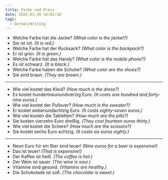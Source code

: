 ```yaml
---
title: Farbe und Preis
date: 2025-01-30 16:01:16
tags:
  - German/Writing
---
```

- Welche Farbe hat die Jacke? _(What color is the jacket?)_
- Sie ist rot. _(It is red.)_
- Welche Farbe hat der Rucksack? _(What color is the backpack?)_
- Er ist grün. _(It is green.)_
- Welche Farbe hat das Handy? _(What color is the mobile phone?)_
- Es ist schwarz. _(It is black.)_
- Welche Farbe haben die Schuhe? _(What color are the shoes?)_
- Sie sind braun. _(They are brown.)_
---
- Wie viel kostet das Kleid? _(How much is the dress?)_
- Es kostet hundertneunundvierzig Euro. _(It costs one hundred and forty-nine euros.)_
- Wie viel kostet der Pullover? _(How much is the sweater?)_
- Er kostet siebenundachtzig Euro. _(It costs eighty-seven euros.)_
- Wie viel kosten die Tabletten? _(How much are the pills?)_
- Sie kosten vierzehn Euro dreißig. _(They cost fourteen euros thirty.)_
- Wie viel kostet die Schere? _(How much are the scissors?)_
- Sie kostet sechs Euro achtzig. _(It costs six euros eighty.)_
---
- Neun Euro für ein Bier sind teuer! _(Nine euros for a beer is expensive!)_
- Das ist teuer! _(That is expensive!)_
- Der Kaffee ist heiß. _(The coffee is hot.)_
- Der Wein ist sauer. _(The wine is sour.)_
- Vitamine sind gesund. _(Vitamins are healthy.)_
- Die Schokolade ist süß. _(The chocolate is sweet.)_
